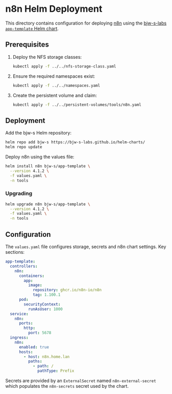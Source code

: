 # n8n Helm Deployment

This directory contains configuration for deploying [n8n](https://n8n.io) using the [bjw-s-labs `app-template` Helm chart](https://github.com/bjw-s-labs/helm-charts).

## Prerequisites

1. Deploy the NFS storage classes:
   ```bash
   kubectl apply -f ../../nfs-storage-class.yaml
   ```
2. Ensure the required namespaces exist:
   ```bash
   kubectl apply -f ../../namespaces.yaml
   ```
3. Create the persistent volume and claim:
   ```bash
   kubectl apply -f ../../persistent-volumes/tools/n8n.yaml
   ```

## Deployment

Add the bjw-s Helm repository:

```bash
helm repo add bjw-s https://bjw-s-labs.github.io/helm-charts/
helm repo update
```

Deploy n8n using the values file:

```bash
helm install n8n bjw-s/app-template \
  --version 4.1.2 \
  -f values.yaml \
  -n tools
```

### Upgrading

```bash
helm upgrade n8n bjw-s/app-template \
  --version 4.1.2 \
  -f values.yaml \
  -n tools
```

## Configuration

The `values.yaml` file configures storage, secrets and n8n chart settings. Key sections:

```yaml
app-template:
  controllers:
    n8n:
      containers:
        app:
          image:
            repository: ghcr.io/n8n-io/n8n
            tag: 1.100.1
      pod:
        securityContext:
          runAsUser: 1000
  service:
    n8n:
      ports:
        http:
          port: 5678
  ingress:
    n8n:
      enabled: true
      hosts:
        - host: n8n.home.lan
          paths:
            - path: /
              pathType: Prefix
```

Secrets are provided by an `ExternalSecret` named `n8n-external-secret` which populates the `n8n-secrets` secret used by the chart.
